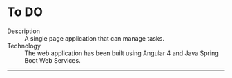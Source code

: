 To DO
=====

<dl>
  <dt>Description</dt>
  <dd>A single page application that can manage tasks.</dd>
  <dt>Technology</dt>
  <dd>The web application has been built using Angular 4 and Java Spring Boot Web Services.</dd>
</dl>

---